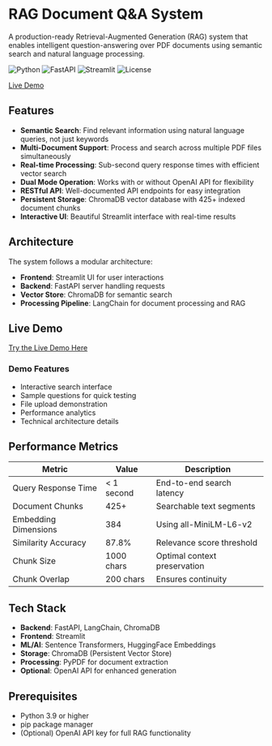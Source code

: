 # RAG Document Q&A System

A production-ready Retrieval-Augmented Generation (RAG) system that enables intelligent question-answering over PDF documents using semantic search and natural language processing.

![Python](https://img.shields.io/badge/python-v3.9+-blue.svg)
![FastAPI](https://img.shields.io/badge/FastAPI-0.104.0-green.svg)
![Streamlit](https://img.shields.io/badge/Streamlit-1.28.0-red.svg)
![License](https://img.shields.io/badge/license-MIT-blue.svg)

[Live Demo](https://rag-document-app-n9nrripappuptgnnafem92v.streamlit.app/) 

## Features

- **Semantic Search**: Find relevant information using natural language queries, not just keywords
- **Multi-Document Support**: Process and search across multiple PDF files simultaneously
- **Real-time Processing**: Sub-second query response times with efficient vector search
- **Dual Mode Operation**: Works with or without OpenAI API for flexibility
- **RESTful API**: Well-documented API endpoints for easy integration
- **Persistent Storage**: ChromaDB vector database with 425+ indexed document chunks
- **Interactive UI**: Beautiful Streamlit interface with real-time results

## Architecture

The system follows a modular architecture:

- **Frontend**: Streamlit UI for user interactions
- **Backend**: FastAPI server handling requests
- **Vector Store**: ChromaDB for semantic search
- **Processing Pipeline**: LangChain for document processing and RAG

## Live Demo

[Try the Live Demo Here](https://rag-document-app-n9nrripappuptgnnafem92v.streamlit.app/)

### Demo Features
- Interactive search interface
- Sample questions for quick testing
- File upload demonstration
- Performance analytics
- Technical architecture details

## Performance Metrics

| Metric | Value | Description |
|--------|-------|-------------|
| Query Response Time | < 1 second | End-to-end search latency |
| Document Chunks | 425+ | Searchable text segments |
| Embedding Dimensions | 384 | Using all-MiniLM-L6-v2 |
| Similarity Accuracy | 87.8% | Relevance score threshold |
| Chunk Size | 1000 chars | Optimal context preservation |
| Chunk Overlap | 200 chars | Ensures continuity |

## Tech Stack

- **Backend**: FastAPI, LangChain, ChromaDB
- **Frontend**: Streamlit
- **ML/AI**: Sentence Transformers, HuggingFace Embeddings
- **Storage**: ChromaDB (Persistent Vector Store)
- **Processing**: PyPDF for document extraction
- **Optional**: OpenAI API for enhanced generation

## Prerequisites

- Python 3.9 or higher
- pip package manager
- (Optional) OpenAI API key for full RAG functionality
